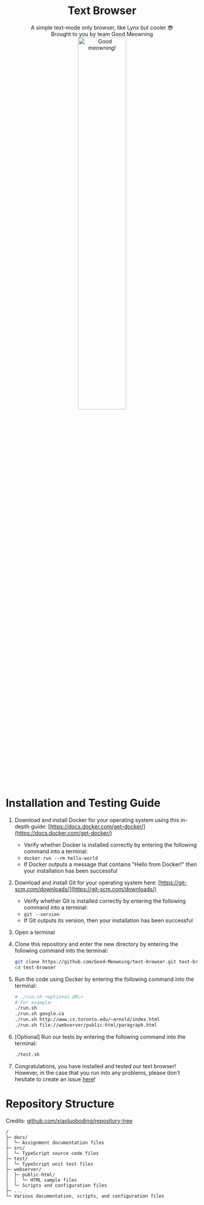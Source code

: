 <h1 align="center">Text Browser</h1>
<p width="100%" align="center">
  A simple text-mode only browser, like Lynx but cooler 😎
  <br />
  Brought to you by team Good Meowning
  <br />
  <a href="https://github.com/Good-Meowning/">
    <img src="https://raw.githubusercontent.com/PockyCalpis/osu-collabs/main/mushroom/good-meowning.gif" width="50%" alt="Good meowning!" align="center">
  </a>
</p>

# Installation and Testing Guide

1. Download and install Docker for your operating system using this in-depth guide: [https://docs.docker.com/get-docker/](https://docs.docker.com/get-docker/)

   - Verify whether Docker is installed correctly by entering the following command into a terminal:
   - `docker run --rm hello-world`
   - If Docker outputs a message that contains "Hello from Docker!" then your installation has been successful

2. Download and install Git for your operating system here: [https://git-scm.com/downloads/](https://git-scm.com/downloads/)

   - Verify whether Git is installed correctly by entering the following command into a terminal:
   - `git --version`
   - If Git outputs its version, then your installation has been successful

3. Open a terminal

4. Clone this repository and enter the new directory by entering the following command into the terminal:

   ```bash
   git clone https://github.com/Good-Meowning/text-browser.git text-browser
   cd text-browser
   ```

5. Run the code using Docker by entering the following command into the terminal:

   ```bash
   # ./run.sh <optional URL>
   # For example:
   ./run.sh
   ./run.sh google.ca
   ./run.sh http://www.cs.toronto.edu/~arnold/index.html
   ./run.sh file://webserver/public-html/paragraph.html
   ```

6. \[Optional\] Run our tests by entering the following command into the terminal:

   ```bash
   ./test.sh
   ```

7. Congratulations, you have installed and tested our text browser! However, in the case that you run into any problems, please don't hesitate to create an issue [here](https://github.com/Good-Meowning/text-browser/issues)!

# Repository Structure

Credits: [github.com/xiaoluoboding/repository-tree](https://github.com/xiaoluoboding/repository-tree)

```
/
├─ docs/
│  └─ Assignment documentation files
├─ src/
│  └─ TypeScript source code files
├─ test/
│  └─ TypeScript unit test files
├─ webserver/
│  ├─ public-html/
│  │  └─ HTML sample files
│  └─ Scripts and configuration files
├─ ...
└─ Various documentation, scripts, and configuration files
```
